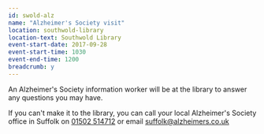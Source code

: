 ```yaml
---
id: swold-alz
name: "Alzheimer's Society visit"
location: southwold-library
location-text: Southwold Library
event-start-date: 2017-09-28
event-start-time: 1030
event-end-time: 1200
breadcrumb: y
---
```


An Alzheimer's Society information worker will be at the library to answer any questions you may have.

If you can't make it to the library, you can call your local Alzheimer's Society office in Suffolk on [01502 514712](tel:01502514702) or email suffolk@alzheimers.co.uk
